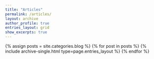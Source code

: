 ```yaml
---
title: "Articles"
permalink: /articles/
layout: archive
author_profile: true
entries_layout: grid
show_excerpts: true
---
```

{% assign posts = site.categories.blog %}
{% for post in posts %}
  {% include archive-single.html type=page.entries_layout %}
{% endfor %}